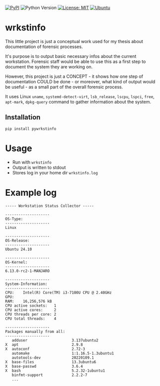 [![PyPI](https://img.shields.io/pypi/v/pyblkinfo)](https://pypi.org/project/pyblkinfo/)
![Python Version](https://img.shields.io/badge/Python-3.6-blue)
[![License: MIT](https://img.shields.io/badge/License-MIT-yellow.svg)](https://opensource.org/licenses/MIT)
[![Ubuntu](https://img.shields.io/badge/Ubuntu-orange)](https://ubuntu.com/download/desktop)

# wrkstinfo

This little project is just a conceptual work used for my thesis about documentation of forensic processes.

It's purpose is to output basic necessary infos about the current workstation. Forensic staff would be able to use this as a first step to document the system they are working on.

However, this project is just a CONCEPT - it shows how one step of documentation COULD be done - or moreover, what kind of output would be useful - as a small part of the overall forensic process.

It uses Linux `uname`, `systemd-detect-virt`, `lsb_release`, `lscpu`, `lspci`, `free`, `apt-mark`, `dpkg-query` command to gather information about the system.

## Installation

`pip install pywrkstinfo`

# Usage

- Run with `wrkstinfo`
- Output is written to stdout
- Stores log in your home dir `wrkstinfo.log`

# Example log

```
----- Workstation Status Collector -----

--------------------
OS-Type:
--------------------
Linux

--------------------
OS-Release:
--------------------
Ubuntu 24.10

--------------------
OS-Kernel:
--------------------
6.13.0-rc2-1-MANJARO

--------------------
System-Information:
--------------------
CPU:    Intel(R) Core(TM) i3-7100U CPU @ 2.40GHz
GPU:    
RAM:    16,256,576 kB
CPU active sockets:   1
CPU active cores:     2
CPU threads per core: 2
CPU total threads:    4

--------------------
Packages manually from all:
--------------------
   adduser                    3.137ubuntu2
X  apt                        2.9.8
X  autoconf                   2.72-3
   automake                   1:1.16.5-1.3ubuntu1
   autotools-dev              20220109.1
X  base-files                 13.3ubuntu6
X  base-passwd                3.6.4
X  bash                       5.2.32-1ubuntu1
   binfmt-support             2.2.2-7
   ...
```
